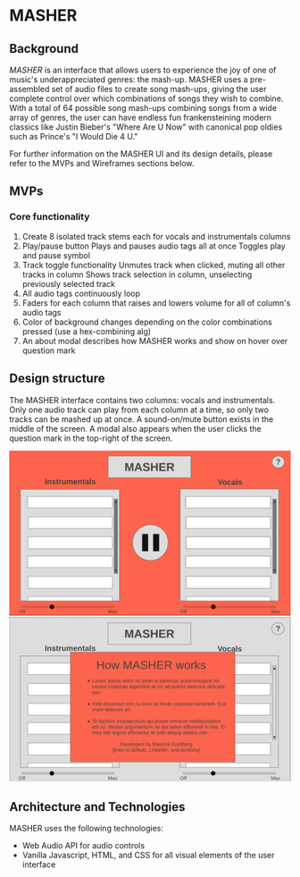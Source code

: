 # MASHER

## Background
*MASHER* is an interface that allows users to experience the joy of one of music's underappreciated genres: the mash-up. MASHER uses a pre-assembled set of audio files to create song mash-ups, giving the user complete control over which combinations of songs they wish to combine. With a total of 64 possible song mash-ups combining songs from a wide array of genres, the user can have endless fun frankensteining modern classics like Justin Bieber's "Where Are U Now" with canonical pop oldies such as Prince's "I Would Die 4 U."

For further information on the MASHER UI and its design details, please refer to the MVPs and Wireframes sections below. 

## MVPs
### Core functionality
1. Create 8 isolated track stems each for vocals and instrumentals columns
2. Play/pause button
Plays and pauses audio tags all at once
Toggles play and pause symbol
3. Track toggle functionality
Unmutes track when clicked, muting all other tracks in column
Shows track selection in column, unselecting previously selected track
4. All audio tags continuously loop
5. Faders for each column that raises and lowers volume for all of column's audio tags
6. Color of background changes depending on the color combinations pressed (use a hex-combining alg)
7. An about modal describes how MASHER works and show on hover over question mark

## Design structure
The MASHER interface contains two columns: vocals and instrumentals. Only one audio track can play from each column at a time, so only two tracks can be mashed up at once. A sound-on/mute button exists in the middle of the screen. A modal also appears when the user clicks the question mark in the top-right of the screen.

![Wireframe](main_wireframe.png)
![Modal Wireframe](modal_wireframe.png)

## Architecture and Technologies
MASHER uses the following technologies:
- Web Audio API for audio controls
- Vanilla Javascript, HTML, and CSS for all visual elements of the user interface
